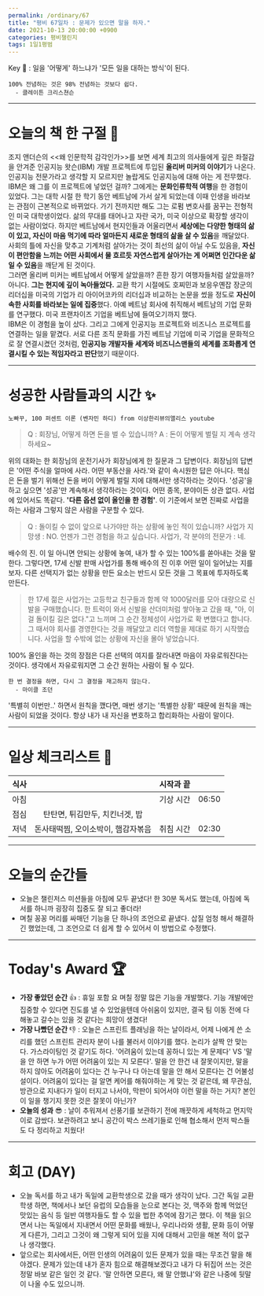 ```yaml
---
permalink: /ordinary/67
title: "평비 67일차 : 문제가 있으면 말을 하자."
date: 2021-10-13 20:00:00 +0900
categories: 평비챌린지
tags: 1일1평범
---  
```

Key 🔑 : 일을 '어떻게' 하느냐가 '모든 일을 대하는 방식'이 된다.
```
100% 전념하는 것은 98% 전념하는 것보다 쉽다.
  - 클레이튼 크리스쳔슨 
```

---
# 오늘의 책 한 구절 📕
조지 앤더슨의 <<왜 인문학적 감각인가>>를 보면 세계 최고의 의사들에게 깊은 좌절감을 안겨준 인공지능 왓슨(IBM) 개발 프로젝트에 투입된 **올리버 미커의 이야기**가 나온다. 인공지능 전문가라고 생각할 지 모르지만 놀랍게도 인공지능에 대해 아는 게 전무했다.  
IBM은 왜 그를 이 프로젝트에 넣었던 걸까? 그에게는 **문화인류학적 여행**을 한 경험이 있었다. 그는 대학 시절 한 학기 동안 베트남에 가서 살게 되었는데 이때 인생을 바라보는 관점이 근본적으로 바뀌었다. 가기 전까지만 해도 그는 로펌 변호사를 꿈꾸는 전형적인 미국 대학생이었다. 삶의 무대를 태어나고 자란 국가, 미국 이상으로 확장할 생각이 없는 사람이었다. 
하지만 베트남에서 현지인들과 어울리면서 **세상에는 다양한 형태의 삶이 있고, 자신이 마음 먹기에 따라 얼마든지 새로운 형태의 삶을 살 수 있음**을 깨달았다. 사회의 틀에 자신을 맞추고 기계처럼 살아가는 것이 최선의 삶이 아닐 수도 있음을, **자신이 편안함을 느끼는 어떤 사회에서 물 흐르듯 자연스럽게 살아가는 게 어쩌면 인간다운 삶일 수 있음**을 깨닫게 된 것이다.  
그러면 올리버 미커는 베트남에서 어떻게 살았을까? 흔한 장기 여행자들처럼 살았을까? 아니다. **그는 현지에 깊이 녹아들었다.** 교환 학기 시절에도 호찌민과 보응우옌잡 장군의 리더십을 미국의 기업가 리 아이어코카의 리더십과 비교하는 논문을 썼을 정도로 **자신이 속한 사회를 바라보는 일에 집중**했다. 아예 베트남 회사에 취직해서 베트남의 기업 문화를 연구했다. 미국 프랜차이즈 기업을 베트남에 들여오기까지 했다.  
IBM은 이 경험을 높이 샀다. 그리고 그에게 인공지능 프로젝트와 비즈니스 프로젝트를 연결하는 일을 맡겼다. 서로 다른 조직 문화를 가진 베트남 기업에 미국 기업을 문화적으로 잘 연결시켰던 것처럼, **인공지능 개발자들 세계와 비즈니스맨들의 세계를 조화롭게 연결시킬 수 있는 적임자라고 판단**했기 때문이다.

---
# 성공한 사람들과의 시간 ✨
`노빠꾸, 100 퍼센트 이론 (벤자민 하디) from 이상한리뷰의앨리스 youtube`  

> Q : 회장님, 어떻게 하면 돈을 벌 수 있습니까?
> A : 돈이 어떻게 벌릴 지 계속 생각하세요~

위의 대화는 한 회장님의 운전기사가 회장님에게 한 질문과 그 답변이다. 회장님의 답변은 '어떤 주식을 얼마에 사라. 어떤 부동산을 사라.'와 같이 속시원한 답은 아니다. 핵심은 돈을 벌기 위해선 돈을 버이 어떻게 벌릴 지에 대해서만 생각하라는 것이다. '성공'을 하고 싶으면 '성공'만 계속해서 생각하라는 것이다. 어떤 종목, 분야이든 상관 없다. 사업에 있어서도 똑같다. **'다른 옵션 없이 올인을 한 경험'**. 이 기준에서 보면 진짜로 사업을 하는 사람과 그렇지 않은 사람을 구분할 수 있다. 

> Q : 돌이킬 수 없이 앞으로 나가야만 하는 상황에 놓인 적이 있습니까?
> 사업가 지망생 : NO. 언젠가 그런 경험을 하고 싶습니다.
> 사업가, 각 분야의 전문가 : 네.

배수의 진. 이 일 아니면 안되는 상황에 놓여, 내가 할 수 있는 100%를 쏟아내는 것을 말한다. 그렇다면, 17세 신발 판매 사업가를 통해 배수의 진 이후 어떤 일이 일어났는 지를 보자. 다른 선택지가 없는 상황을 만든 요소는 반드시 모든 것을 그 목표에 투자하도록 만든다.

> 한 17세 젊은 사업가는 고등학교 친구들과 함께 약 1000달러를 모아 대량으로 신발을 구매했습니다. 한 트럭이 와서 신발을 산더미처럼 쌓아놓고 갔을 때, "아, 이걸 돌이킬 길은 없다."고 느끼며 그 순간 정체성이 사업가로 확 변했다고 합니다. 그 때서야 회사를 경영한다는 것을 깨달았고 리더 역할을 제대로 하기 시작했습니다. 사업을 할 수밖에 없는 상황에 자신을 몰아 넣었습니다.

100% 올인을 하는 것의 장점은 다른 선택의 여지를 잘라내면 마음이 자유로워진다는 것이다. 생각에서 자유로워지면 그 순간 원하는 사람이 될 수 있다.

```
한 번 결정을 하면, 다시 그 결정을 재고하지 않는다.
  - 마이클 조던
```

'특별히 이번만..' 하면서 원칙을 깼다면, 매번 생기는 '특별한 상황' 때문에 원칙을 깨는 사람이 되었을 것이다. 항상 내가 내 자신을 변호하고 합리화하는 사람이 말이다.

---
# 일상 체크리스트 📃

| 식사 |  | 시작과 끝 |  |
|:----:|:----:|:----:|:----:|
| 아침 |  | 기상 시간 | 06:50 |
| 점심 | 탄탄면, 튀김만두, 치킨너겟, 밥 |  |  |
| 저녁 | 돈사태떡찜, 오이소박이, 햄감자볶음 | 취침 시간 | 02:30 |

---
# 오늘의 순간들
- 오늘은 챌린저스 미션들을 아침에 모두 끝냈다! 한 30분 독서도 했는데, 아침에 독서를 하니까 굉장히 집중도 잘 되고 좋더라!
- 며칠 꽁꽁 머리를 싸매던 기능을 단 하나의 조언으로 끝냈다. 삽질 엄청 해서 해결하긴 했었는데, 그 조언으로 더 쉽게 할 수 있어서 이 방법으로 수정했다.

---
# Today's Award 🏆
- **가장 좋았던 순간** 👍 : 휴일 포함 요 며칠 정말 많은 기능을 개발했다. 기능 개발에만 집중할 수 있다면 진도를 낼 수 있었을텐데 아쉬움이 있지만, 결국 팀 이동 전에 다 해놓고 갈수는 있을 것 같다는 희망이 생겼다!
- **가장 나빴던 순간** 👎 : 오늘은 스프린트 플래닝을 하는 날이라서, 어제 나에게 쓴 소리를 했던 스프린트 관리자 분이 나를 불러서 이야기를 했다. 논리가 살짝 안 맞는다. 가스라이팅인 것 같기도 하다. '어려움이 있는데 꽁하니 있는 게 문제다' VS '말을 안 하면 누가 어떤 어려움이 있는 지 모른다'. 말을 안 한건 내 잘못이지만, 말을 하지 않아도 어려움이 있다는 건 누구나 다 아는데 말을 안 해서 모른다는 건 어불성설이다. 어려움이 있다는 걸 알면 케어를 해줘야하는 게 맞는 것 같은데, 왜 무관심, 방관으로 지내다가 일이 터지고 나서야, 막판이 되어서야 이런 말을 하는 거지? 본인이 일을 챙기지 못한 것은 잘못이 아닌가?
- **오늘의 성과** 😎 : 날이 추워져서 선풍기를 보관하기 전에 깨끗하게 세척하고 먼지막이로 감쌌다. 보관하려고 보니 공간이 박스 쓰레기들로 인해 협소해서 먼저 박스들도 다 정리하고 치웠다!  

---
# 회고 (DAY)
- 오늘 독서를 하고 내가 독일에 교환학생으로 갔을 때가 생각이 났다. 그간 독일 교환학생 하면, 책에서나 보던 유럽의 모습들을 눈으로 본다는 것, 맥주와 함께 먹었던 맛있는 음식 등 일반 여행자들도 할 수 있을 법한 추억에 잠기곤 했다. 이 책을 읽으면서 나는 독일에서 지내면서 어떤 문화를 배웠나, 우리나라와 생활, 문화 등이 어떻게 다른가, 그리고 그것이 왜 그렇게 되어 있을 지에 대해서 고민을 해본 적이 없구나 생각했다.  
- 앞으로는 회사에서든, 어떤 인생의 어려움이 있든 문제가 있을 때는 무조건 말을 해야겠다. 문제가 있는데 내가 혼자 힘으로 해결해보겠다고 내가 다 뒤집어 쓰는 것은 정말 바보 같은 일인 것 같다. '말 안하면 모른다, 왜 말 안했냐'와 같은 나중에 뒷말이 나올 수도 있으니까.